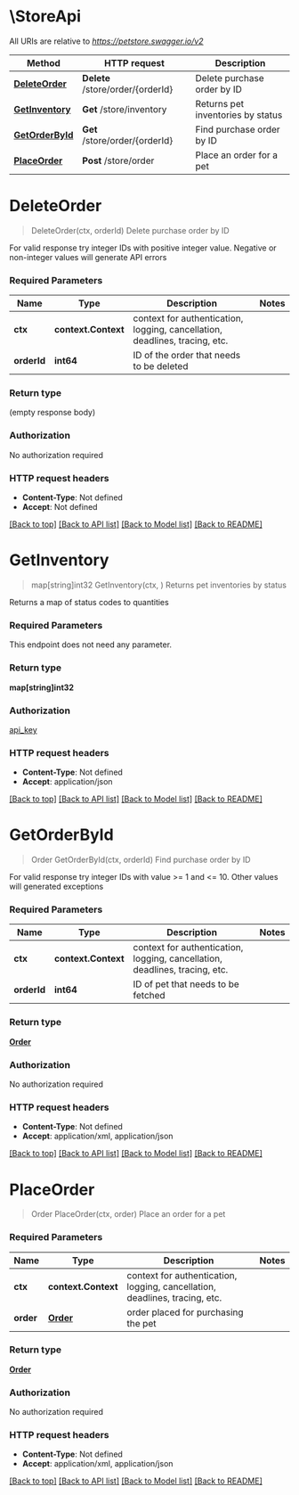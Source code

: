 # \StoreApi

All URIs are relative to *https://petstore.swagger.io/v2*

Method | HTTP request | Description
------------- | ------------- | -------------
[**DeleteOrder**](StoreApi.md#DeleteOrder) | **Delete** /store/order/{orderId} | Delete purchase order by ID
[**GetInventory**](StoreApi.md#GetInventory) | **Get** /store/inventory | Returns pet inventories by status
[**GetOrderById**](StoreApi.md#GetOrderById) | **Get** /store/order/{orderId} | Find purchase order by ID
[**PlaceOrder**](StoreApi.md#PlaceOrder) | **Post** /store/order | Place an order for a pet


# **DeleteOrder**
> DeleteOrder(ctx, orderId)
Delete purchase order by ID

For valid response try integer IDs with positive integer value.         Negative or non-integer values will generate API errors

### Required Parameters

Name | Type | Description  | Notes
------------- | ------------- | ------------- | -------------
 **ctx** | **context.Context** | context for authentication, logging, cancellation, deadlines, tracing, etc.
  **orderId** | **int64**| ID of the order that needs to be deleted | 

### Return type

 (empty response body)

### Authorization

No authorization required

### HTTP request headers

 - **Content-Type**: Not defined
 - **Accept**: Not defined

[[Back to top]](#) [[Back to API list]](../README.md#documentation-for-api-endpoints) [[Back to Model list]](../README.md#documentation-for-models) [[Back to README]](../README.md)

# **GetInventory**
> map[string]int32 GetInventory(ctx, )
Returns pet inventories by status

Returns a map of status codes to quantities

### Required Parameters
This endpoint does not need any parameter.

### Return type

**map[string]int32**

### Authorization

[api_key](../README.md#api_key)

### HTTP request headers

 - **Content-Type**: Not defined
 - **Accept**: application/json

[[Back to top]](#) [[Back to API list]](../README.md#documentation-for-api-endpoints) [[Back to Model list]](../README.md#documentation-for-models) [[Back to README]](../README.md)

# **GetOrderById**
> Order GetOrderById(ctx, orderId)
Find purchase order by ID

For valid response try integer IDs with value >= 1 and <= 10.         Other values will generated exceptions

### Required Parameters

Name | Type | Description  | Notes
------------- | ------------- | ------------- | -------------
 **ctx** | **context.Context** | context for authentication, logging, cancellation, deadlines, tracing, etc.
  **orderId** | **int64**| ID of pet that needs to be fetched | 

### Return type

[**Order**](Order.md)

### Authorization

No authorization required

### HTTP request headers

 - **Content-Type**: Not defined
 - **Accept**: application/xml, application/json

[[Back to top]](#) [[Back to API list]](../README.md#documentation-for-api-endpoints) [[Back to Model list]](../README.md#documentation-for-models) [[Back to README]](../README.md)

# **PlaceOrder**
> Order PlaceOrder(ctx, order)
Place an order for a pet

### Required Parameters

Name | Type | Description  | Notes
------------- | ------------- | ------------- | -------------
 **ctx** | **context.Context** | context for authentication, logging, cancellation, deadlines, tracing, etc.
  **order** | [**Order**](Order.md)| order placed for purchasing the pet | 

### Return type

[**Order**](Order.md)

### Authorization

No authorization required

### HTTP request headers

 - **Content-Type**: Not defined
 - **Accept**: application/xml, application/json

[[Back to top]](#) [[Back to API list]](../README.md#documentation-for-api-endpoints) [[Back to Model list]](../README.md#documentation-for-models) [[Back to README]](../README.md)


